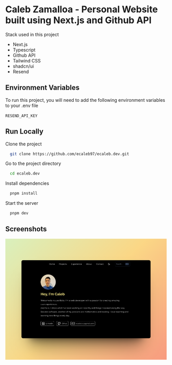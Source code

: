 # Caleb Zamalloa - Personal Website built using Next.js and Github API

Stack used in this project

-   Next.js
-   Typescript
-   Github API
-   Tailwind CSS
-   shadcn/ui
-   Resend

## Environment Variables

To run this project, you will need to add the following environment variables to your .env file

`RESEND_API_KEY`

## Run Locally

Clone the project

```bash
  git clone https://github.com/ecaleb97/ecaleb.dev.git
```

Go to the project directory

```bash
  cd ecaleb.dev
```

Install dependencies

```bash
  pnpm install
```

Start the server

```bash
  pnpm dev
```

## Screenshots

![App Screenshot](./public/portfolio.png)
